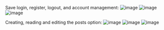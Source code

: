 Save login, register, logout, and account management:
![image](https://github.com/user-attachments/assets/33698ddf-1522-4a0b-ba78-68f1a5deee40)
![image](https://github.com/user-attachments/assets/35d16475-298a-47f4-b57f-1accd76e8a20)
![image](https://github.com/user-attachments/assets/4a0bd744-fe2b-41f8-a103-fed65a61bb19)

Creating, reading and editing the posts option:
![image](https://github.com/user-attachments/assets/cc1f3ce0-94fc-4729-9159-9915a5de0636)
![image](https://github.com/user-attachments/assets/c96c4eb3-164f-4e62-bfa6-6b1a74e1ada0)
![image](https://github.com/user-attachments/assets/e896b8c7-6c5d-4261-a32a-a3942a35a2b6)





